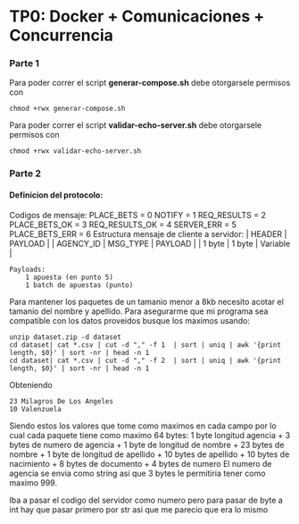 # TP0: Docker + Comunicaciones + Concurrencia

### Parte 1
Para poder correr el script  **generar-compose.sh** debe otorgarsele permisos con 
```
chmod +rwx generar-compose.sh
```
Para poder correr el script  **validar-echo-server.sh** debe otorgarsele permisos con 
```
chmod +rwx validar-echo-server.sh
```

### Parte 2 

#### Definicion del protocolo:
Codigos de mensaje:
    PLACE_BETS = 0
    NOTIFY = 1
    REQ_RESULTS = 2
    PLACE_BETS_OK = 3
    REQ_RESULTS_OK = 4
    SERVER_ERR = 5
    PLACE_BETS_ERR = 6
Estructura mensaje de cliente a servidor:
    |  HEADER              |  PAYLOAD   |
    | AGENCY_ID | MSG_TYPE |  PAYLOAD   |
    |  1 byte   |  1 byte  |  Variable  |

    Payloads:
        1 apuesta (en punto 5)
        1 batch de apuestas (punto)

Para mantener los paquetes de un tamanio menor a 8kb necesito acotar el tamanio del nombre y apellido. Para asegurarme que mi programa sea compatible con los datos proveidos busque los maximos usando:
```
unzip dataset.zip -d dataset
cd dataset| cat *.csv | cut -d "," -f 1  | sort | uniq | awk '{print length, $0}' | sort -nr | head -n 1
cd dataset| cat *.csv | cut -d "," -f 2  | sort | uniq | awk '{print length, $0}' | sort -nr | head -n 1
```
Obteniendo
```
23 Milagros De Los Angeles
10 Valenzuela
```
Siendo estos los valores que tome como maximos en cada campo por lo cual cada paquete tiene como maximo 64 bytes:
1 byte longitud agencia + 3 bytes de numero de agencia + 1 byte de longitud de nombre + 23 bytes de nombre + 1 byte de longitud de apellido + 10 bytes de apellido +
10 bytes de nacimiento + 8 bytes de documento + 4 bytes de numero
El numero de agencia se envia como string asi que 3 bytes le permitiria tener como maximo 999. 




Iba a pasar el codigo del servidor como numero pero para pasar de byte a int hay que pasar primero por str asi que me parecio que era lo mismo
